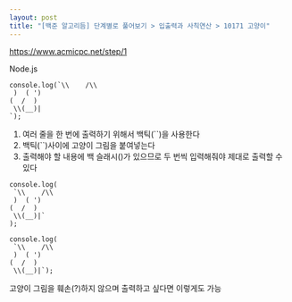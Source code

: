```yaml
---
layout: post
title: "[백준 알고리듬] 단계별로 풀어보기 > 입출력과 사칙연산 > 10171 고양이"
---
```

<https://www.acmicpc.net/step/1>


Node.js

```
console.log(`\\    /\\
 )  ( ')
(  /  )
 \\(__)|
`);
```

1. 여러 줄을 한 번에 출력하기 위해서 백틱(``)을 사용한다
2. 백틱(``)사이에 고양이 그림을 붙여넣는다
3. 출력해야 할 내용에 백 슬래시(\)가 있으므로 두 번씩 입력해줘야 제대로 출력할 수 있다




```
console.log(
 `\\    /\\
 )  ( ')
(  /  )
 \\(__)|`
);
```

```
console.log(
 `\\    /\\
 )  ( ')
(  /  )
 \\(__)|`);
 ```
 
고양이 그림을 훼손(?)하지 않으며 출력하고 싶다면 이렇게도 가능 





